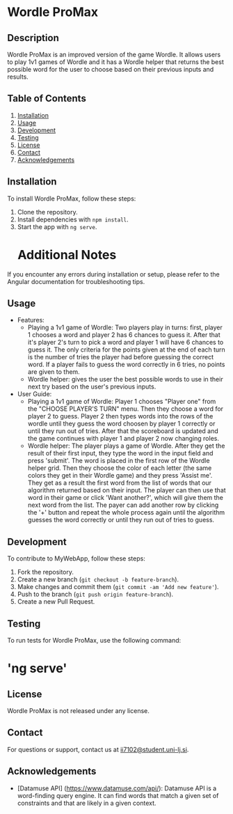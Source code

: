 # Wordle ProMax

## Description
Wordle ProMax is an improved version of the game Wordle. It allows users to play 1v1 games of Wordle and it has a Wordle helper that returns the best possible word for the user to choose based on their previous inputs and results.

## Table of Contents
1. [Installation](#installation)
2. [Usage](#usage)
3. [Development](#development)
4. [Testing](#testing)
5. [License](#license)
6. [Contact](#contact)
7. [Acknowledgements](#acknowledgements)

## Installation
To install Wordle ProMax, follow these steps:

1. Clone the repository.
2. Install dependencies with `npm install`.
3. Start the app with `ng serve`.
   # Additional Notes
  If you encounter any errors during installation or setup, please refer to the Angular documentation for troubleshooting tips.

## Usage
- Features:
  - Playing a 1v1 game of Wordle: Two players play in turns: first, player 1 chooses a word and player 2 has 6 chances to guess it. After that it's player 2's turn to pick a word and player 1 will have 6 chances to guess it. The only criteria for the points given at the end of each turn is the number of tries the player had before guessing the correct word. If a player fails to guess the word correctly in 6 tries, no points are given to them.
  - Wordle helper: gives the user the best possible words to use in their next try based on the user's previous inputs.
- User Guide:
  - Playing a 1v1 game of Wordle: Player 1 chooses "Player one" from the "CHOOSE PLAYER'S TURN" menu. Then they choose a word for player 2 to guess. Player 2 then types words into the rows of the wordle until they guess the word choosen by player 1 correctly or until they run out of tries. After that the scoreboard is updated and the game continues with player 1 and player 2 now changing roles.
  - Wordle helper: The player plays a game of Wordle. After they get the result of their first input, they type the word in the input field and press 'submit'. The word is placed in the first row of the Wordle helper grid. Then they choose the color of each letter (the same colors they get in their Wordle game) and they press 'Assist me'. They get as a result the first word from the list of words that our algorithm returned based on their input. The player can then use that word in their game or click 'Want another?', which will give them the next word from the list. The payer can add another row by clicking the '+' button and repeat the whole process again until the algorithm guesses the word correctly or until they run out of tries to guess.

## Development
To contribute to MyWebApp, follow these steps:
1. Fork the repository.
2. Create a new branch (`git checkout -b feature-branch`).
3. Make changes and commit them (`git commit -am 'Add new feature'`).
4. Push to the branch (`git push origin feature-branch`).
5. Create a new Pull Request.

## Testing
To run tests for Wordle ProMax, use the following command:
 # 'ng serve'

## License
Wordle ProMax is not released under any license.

## Contact
For questions or support, contact us at ii7102@student.uni-lj.si.

## Acknowledgements
- [Datamuse API] (https://www.datamuse.com/api/): Datamuse API is a word-finding query engine. It can find words that match a given set of constraints and that are likely in a given context.
